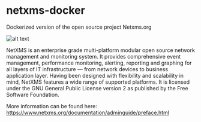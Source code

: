 # netxms-docker
Dockerized version of the open source project Netxms.org

![alt text](https://atm-industries.com/wp-content/uploads/2018/12/netxms-banner.jpg)

NetXMS is an enterprise grade multi-platform modular open source network management and monitoring system. It provides comprehensive event management, performance monitoring, alerting, reporting and graphing for all layers of IT infrastructure — from network devices to business application layer. Having been designed with flexibility and scalability in mind, NetXMS features a wide range of supported platforms. It is licensed under the GNU General Public License version 2 as published by the Free Software Foundation.


More information can be found here: https://www.netxms.org/documentation/adminguide/preface.html
